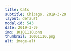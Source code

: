 ```yaml
---
title: Cats
subtitle: Chicago, 2019-3-29
layout: default
modal-id: 543
date: 2019-3-29
img: 10101110.png
thumbnail: 10101110.png
alt: image-alt
---
```

